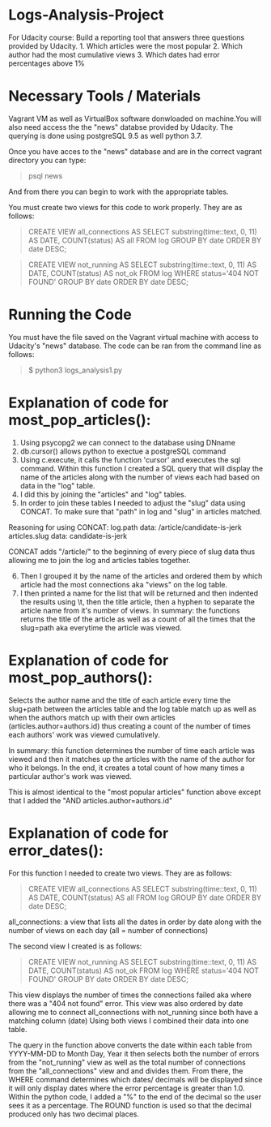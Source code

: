 # Logs-Analysis-Project
For Udacity course: Build a reporting tool that answers three questions provided by Udacity. 1. Which articles were the most popular 2. Which author had the most cumulative views 3. Which dates had error percentages above 1%

# Necessary Tools / Materials
 Vagrant VM as well as VirtualBox software donwloaded on machine.You will also need access the the "news" databse provided by Udacity.   The querying is done using postgreSQL 9.5 as well python 3.7. 

Once you have acces to the "news" database and are in the correct vagrant directory you can type:

>psql news

And from there you can begin to work with the appropriate tables. 

You must create two views for this code to work properly. They are as follows:

>CREATE VIEW all_connections AS SELECT substring(time::text, 0, 11)
>AS DATE, COUNT(status) AS all FROM log GROUP BY date ORDER BY date DESC;

>CREATE VIEW not_running AS SELECT substring(time::text, 0, 11) AS DATE,
>COUNT(status) AS not_ok FROM log WHERE status='404 NOT FOUND' GROUP BY
>date ORDER BY date DESC;

# Running the Code

You must have the file saved on the Vagrant virtual machine with access to Udacity's "news" database. The code can be ran from the command line as follows:

> $ python3 logs_analysis1.py

# Explanation of code for most_pop_articles():
1. Using psycopg2 we can connect to the database using DNname
2. db.cursor() allows python to exectue a postgreSQL command
3. Using c.execute, it calls the function 'cursor' and executes the sql command.
   Within this function I created a SQL query that will display the
   name of the articles along with the number of views each had based on data in the "log" table.
4. I did this by joining the "articles" and "log" tables.
5. In order to join these tables I needed to adjust the "slug" data using CONCAT.  To make sure that "path" in log and "slug" in      articles matched. 

Reasoning for using CONCAT:
log.path data: /article/candidate-is-jerk 
articles.slug data: candidate-is-jerk 

CONCAT adds "/article/" to the beginning of every piece of slug data thus allowing me to join the log and articles tables together.

6. Then I grouped it by the name of the articles and ordered them by which article had the most connections
aka "views" on the log table. 
7. I then printed a name for the list that will be returned and then indented the results using \t, then the title article, then a hyphen to separate the article name from it's number of views.
In summary: the functions returns the title of the article as well as a count of all the times that the slug=path
aka everytime the article was viewed.

# Explanation of code for most_pop_authors():
Selects the author name and the title of each article every time the
slug+path between the articles table and the log table match up as well as when the authors match up with their own articles (articles.author=authors.id) thus creating a count of the number of times each authors' work was viewed cumulatively. 

In summary: this function determines the number of time each article was viewed and then it matches up the articles with the name of the author for who it belongs. In the end, it creates a total count of how many times a particular author's work was viewed. 

This is almost identical to the "most popular articles" function above except that I added the "AND articles.author=authors.id"

# Explanation of code for error_dates():
For this function I needed to create two views. They are as follows:

>CREATE VIEW all_connections AS SELECT substring(time::text, 0, 11)
>AS DATE, COUNT(status) AS all FROM log GROUP BY date ORDER BY date DESC;

all_connections: a view that lists all the dates in order by date
along with the number of views on each day (all = number of connections)

The second view I created is as follows:

>CREATE VIEW not_running AS SELECT substring(time::text, 0, 11) AS DATE,
>COUNT(status) AS not_ok FROM log WHERE status='404 NOT FOUND' GROUP BY
>date ORDER BY date DESC;

This view displays the number of times the connections failed
aka where there was a "404 not found" error.
This view was also ordered by date allowing me to connect all_connections with not_running since both have a matching column (date) 
Using both views I combined their data into one table.

The query in the function above converts the date within each table
from YYYY-MM-DD to Month Day, Year
it then selects both the number of errors from the "not_running" view
as well as the total number of connections from the "all_connections" view
and and divides them. From there, the WHERE command determines
which dates/ decimals will be displayed since it will only display
dates where the error percentage is greater than 1.0.
Within the python code, I added a "%" to the end of the decimal so the
user sees it as a percentage. The ROUND function is used so that the
decimal produced only has two decimal places. 
